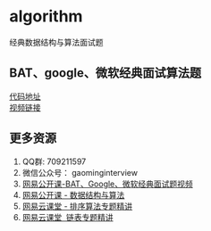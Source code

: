 # algorithm
经典数据结构与算法面试题

## BAT、google、微软经典面试算法题
[代码地址](https://github.com/xiaogaoming/algorithm/tree/master/MSInterview)<br>
[视频链接](http://study.163.com/course/courseMain.htm?courseId=1005239002&utm_campaign=commission&utm_source=cp-400000000448016&utm_medium=share)


## 更多资源
1. QQ群: 709211597
2. 微信公众号： gaominginterview
3. [网易公开课-BAT、Google、微软经典面试题视频](http://study.163.com/course/courseMain.htm?courseId=1005239002&utm_campaign=commission&utm_source=cp-400000000448016&utm_medium=share)
4. [网易公开课 - 数据结构与算法](http://study.163.com/course/courseMain.htm?courseId=1005206044&utm_campaign=commission&utm_source=cp-400000000448016&utm_medium=share)
5. [网易云课堂 - 排序算法专题精讲](http://study.163.com/course/courseMain.htm?courseId=1005275019&share=2&shareId=400000000448016)
6. [网易云课堂  链表专题精讲](http://study.163.com/course/courseMain.htm?courseId=1005327013&share=2&shareId=400000000448016)
